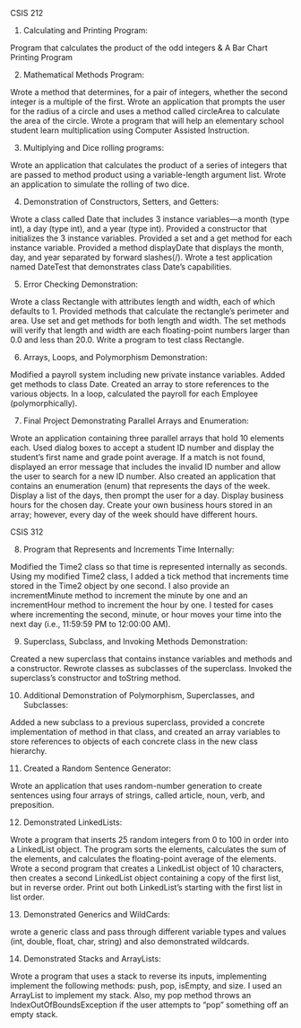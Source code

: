 CSIS 212

1.	Calculating and Printing Program: 

Program that calculates the product of the odd integers  & A Bar Chart Printing Program

2.	Mathematical Methods Program: 

Wrote a method that determines, for a pair of integers, whether the second integer is a multiple of the first. Wrote an application that prompts the user for the radius of a circle and uses a method called circleArea to calculate the area of the circle. Wrote a program that will help an elementary school student learn multiplication using Computer Assisted Instruction.

3.	Multiplying and Dice rolling programs: 

Wrote an application that calculates the product of a series of integers that are passed to method product using a variable-length argument list. Wrote an application to simulate the rolling of two dice.  

4.	Demonstration of Constructors, Setters, and Getters: 

Wrote a class called Date that includes 3 instance variables—a month (type int), a day (type int), and a year (type int). Provided a constructor that initializes the 3 instance variables. Provided a set and a get method for each instance variable. Provided a method displayDate that displays the month, day, and year separated by forward slashes(/). Wrote a test application named DateTest that demonstrates class Date’s capabilities.

5.	Error Checking Demonstration: 

Wrote a class Rectangle with attributes length and width, each of which defaults to 1. Provided methods that calculate the rectangle’s perimeter and area. Use set and get methods for both length and width. The set methods will verify that length and width are each floating-point numbers larger than 0.0 and less than 20.0. Write a program to test class Rectangle.

6.	Arrays, Loops, and Polymorphism Demonstration: 

Modified a payroll system including new private instance variables. Added get methods to class Date. Created an array to store references to the various objects. In a loop, calculated the payroll for each Employee (polymorphically).

7.	Final Project Demonstrating Parallel Arrays and Enumeration: 

Wrote an application containing three parallel arrays that hold 10 elements each.  Used dialog boxes to accept a student ID number and display the student’s first name and grade point average.  If a match is not found, displayed an error message that includes the invalid ID number and allow the user to search for a new ID number.
Also created an application that contains an enumeration (enum) that represents the days of the week.  Display a list of the days, then prompt the user for a day. Display business hours for the chosen day.  Create your own business hours stored in an array; however, every day of the week should have different hours.  



CSIS 312


8.	Program that Represents and Increments Time Internally: 

Modified the Time2 class so that time is represented internally as seconds.  Using my modified Time2 class, I added a tick method that increments time stored in the Time2 object by one second. I also provide an incrementMinute method to increment the minute by one and an incrementHour method to increment the hour by one. I tested for cases where incrementing the second, minute, or hour moves your time into the next day (i.e., 11:59:59 PM to 12:00:00 AM).

9.	Superclass, Subclass, and Invoking Methods Demonstration: 

Created a new superclass that contains instance variables and methods and a constructor. Rewrote classes as subclasses of the superclass. Invoked the superclass’s constructor and  toString method. 

10.	Additional Demonstration of Polymorphism, Superclasses, and Subclasses: 

Added a new subclass to a previous superclass, provided a concrete implementation of method in that class, and created an array variables to store references to objects of each concrete class in the new class hierarchy.

11.	Created a Random Sentence Generator: 

Wrote an application that uses random-number generation to create sentences using four arrays of strings, called article, noun, verb, and preposition.

12.	Demonstrated LinkedLists: 

Wrote a program that inserts 25 random integers from 0 to 100 in order into a LinkedList object. The program sorts the elements, calculates the sum of the elements, and calculates the floating-point average of the elements. Wrote a second program that creates a LinkedList object of 10 characters, then creates a second LinkedList object containing a copy of the first list, but in reverse order. Print out both LinkedList’s starting with the first list in list order.

13.	Demonstrated Generics and WildCards: 

wrote a generic class and pass through different variable types and values (int, double, float, char, string) and also demonstrated wildcards. 

14.	Demonstrated Stacks and ArrayLists: 

Wrote a program that uses a stack to reverse its inputs, implementing implement the following methods: push, pop, isEmpty, and size. I used an ArrayList to implement my stack.  Also, my pop method throws an IndexOutOfBoundsException if the user attempts to “pop” something off an empty stack.

